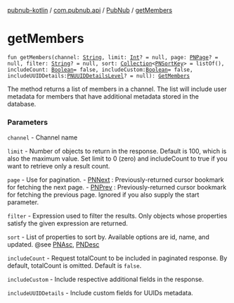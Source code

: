 [pubnub-kotlin](../../index.md) / [com.pubnub.api](../index.md) / [PubNub](index.md) / [getMembers](./get-members.md)

# getMembers

`fun getMembers(channel: `[`String`](https://kotlinlang.org/api/latest/jvm/stdlib/kotlin/-string/index.html)`, limit: `[`Int`](https://kotlinlang.org/api/latest/jvm/stdlib/kotlin/-int/index.html)`? = null, page: `[`PNPage`](../../com.pubnub.api.models.consumer.objects/-p-n-page/index.md)`? = null, filter: `[`String`](https://kotlinlang.org/api/latest/jvm/stdlib/kotlin/-string/index.html)`? = null, sort: `[`Collection`](https://kotlinlang.org/api/latest/jvm/stdlib/kotlin.collections/-collection/index.html)`<`[`PNSortKey`](../../com.pubnub.api.models.consumer.objects/-p-n-sort-key/index.md)`> = listOf(), includeCount: `[`Boolean`](https://kotlinlang.org/api/latest/jvm/stdlib/kotlin/-boolean/index.html)` = false, includeCustom: `[`Boolean`](https://kotlinlang.org/api/latest/jvm/stdlib/kotlin/-boolean/index.html)` = false, includeUUIDDetails: `[`PNUUIDDetailsLevel`](../../com.pubnub.api.models.consumer.objects.member/-p-n-u-u-i-d-details-level/index.md)`? = null): `[`GetMembers`](../../com.pubnub.api.endpoints.objects.member/-get-members/index.md)

The method returns a list of members in a channel. The list will include user metadata for members
that have additional metadata stored in the database.

### Parameters

`channel` - Channel name

`limit` - Number of objects to return in the response.
    Default is 100, which is also the maximum value.
    Set limit to 0 (zero) and includeCount to true if you want to retrieve only a result count.

`page` - Use for pagination.
    - [PNNext](#) : Previously-returned cursor bookmark for fetching the next page.
    - [PNPrev](#) : Previously-returned cursor bookmark for fetching the previous page.
                 Ignored if you also supply the start parameter.

`filter` - Expression used to filter the results. Only objects whose properties satisfy the given
    expression are returned.

`sort` - List of properties to sort by. Available options are id, name, and updated.
    @see [PNAsc](#), [PNDesc](#)

`includeCount` - Request totalCount to be included in paginated response. By default, totalCount is omitted.
    Default is `false`.

`includeCustom` - Include respective additional fields in the response.

`includeUUIDDetails` - Include custom fields for UUIDs metadata.